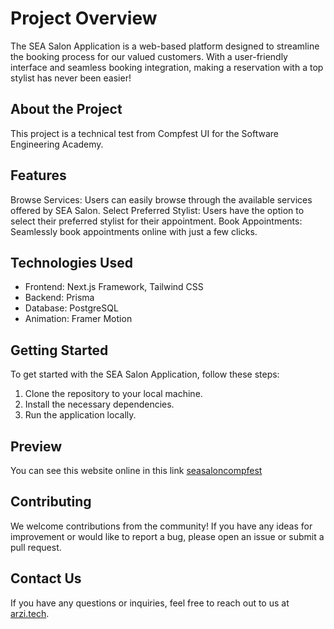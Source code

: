 # Project Overview
The SEA Salon Application is a web-based platform designed to streamline the booking process for our valued customers. With a user-friendly interface and seamless booking integration, making a reservation with a top stylist has never been easier!

## About the Project
This project is a technical test from Compfest UI for the Software Engineering Academy.

## Features
Browse Services: Users can easily browse through the available services offered by SEA Salon.
Select Preferred Stylist: Users have the option to select their preferred stylist for their appointment.
Book Appointments: Seamlessly book appointments online with just a few clicks.

## Technologies Used
- Frontend: Next.js Framework, Tailwind CSS
- Backend: Prisma
- Database: PostgreSQL
- Animation: Framer Motion

## Getting Started
To get started with the SEA Salon Application, follow these steps:
1. Clone the repository to your local machine.
2. Install the necessary dependencies.
3. Run the application locally.

## Preview
You can see this website online in this link [seasaloncompfest](seasaloncompfest.vercel.app)

## Contributing
We welcome contributions from the community! If you have any ideas for improvement or would like to report a bug, please open an issue or submit a pull request.

## Contact Us
If you have any questions or inquiries, feel free to reach out to us at [arzi.tech](https://arzi.tech).
